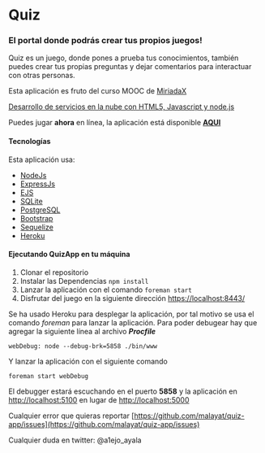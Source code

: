 # Quiz
### El portal donde podrás crear tus propios juegos!
Quiz es un juego, donde pones a prueba tus conocimientos, también puedes crear tus propias preguntas y dejar comentarios
para interactuar con otras personas.

Esta aplicación es fruto del curso MOOC de [MiriadaX](https://miriadax.net/home)

[Desarrollo de servicios en la nube con HTML5, Javascript y node.js](https://www.miriadax.net/web/javascript-node-js)

Puedes jugar **ahora** en línea, la aplicación está disponible **[AQUI](https://quizappl.herokuapp.com/)**

#### Tecnologías

Esta aplicación usa:

* [NodeJs](https://nodejs.org/en/)
* [ExpressJs](http://expressjs.com/)
* [EJS](http://www.embeddedjs.com/)
* [SQLite](https://www.sqlite.org/)
* [PostgreSQL](http://www.postgresql.org/)
* [Bootstrap](http://getbootstrap.com/)
* [Sequelize](http://docs.sequelizejs.com/en/latest/)
* [Heroku](https://www.heroku.com/)

#### Ejecutando QuizApp en tu máquina

1. Clonar el repositorio
2. Instalar las Dependencias `npm install`
3. Lanzar la aplicación con el comando `foreman start`
4. Disfrutar del juego en la siguiente dirección [https://localhost:8443/](https://localhost:8443/)

Se ha usado Heroku para desplegar la aplicación, por tal motivo se usa el comando _foreman_ para lanzar la aplicación.
Para poder debugear hay que agregar la siguiente línea al archivo _**Procfile**_

```
webDebug: node --debug-brk=5858 ./bin/www
```

Y lanzar la aplicación con el siguiente comando

```
foreman start webDebug
```

El debugger estará escuchando en el puerto **5858** y la aplicación en [http://localhost:5100](http://localhost:5100)
en lugar de [http://localhost:5000](http://localhost:5000)

Cualquier error que quieras reportar [https://github.com/malayat/quiz-app/issues](https://github.com/malayat/quiz-app/issues)

Cualquier duda en twitter: @a1ejo_ayala
